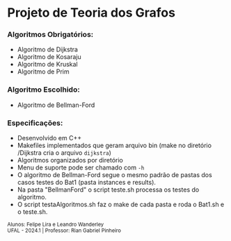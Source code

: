 # Projeto de Teoria dos Grafos

### Algoritmos Obrigatórios:

- Algoritmo de Dijkstra
- Algoritmo de Kosaraju
- Algoritmo de Kruskal
- Algoritmo de Prim

### Algoritmo Escolhido:

- Algoritmo de Bellman-Ford

### Especificações:

- Desenvolvido em C++
- Makefiles implementados que geram arquivo bin (make no diretório /Dijkstra cria o arquivo `dijkstra`)
- Algoritmos organizados por diretório
- Menu de suporte pode ser chamado com `-h`
- O algoritmo de Bellman-Ford segue o mesmo padrão de pastas dos casos testes do Bat1 (pasta instances e results).
- Na pasta "BellmanFord" o script teste.sh processa os testes do algoritmo.
- O script testaAlgoritmos.sh faz o make de cada pasta e roda o Bat1.sh e o teste.sh.


<small>Alunos: Felipe Lira e Leandro Wanderley  <br>UFAL - 2024.1 | Professor: Rian Gabriel Pinheiro</small>

